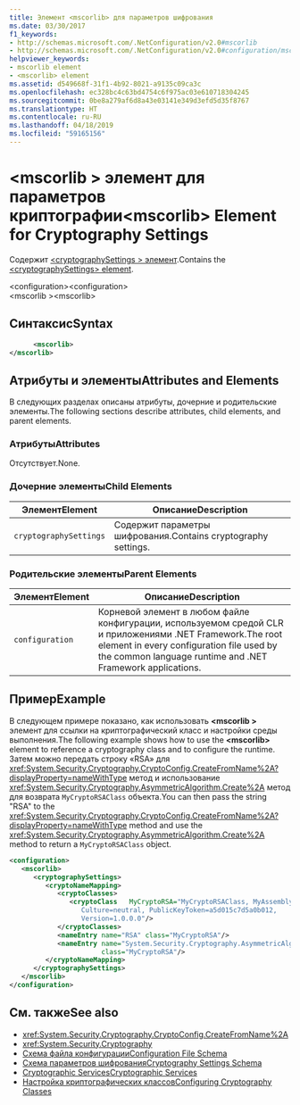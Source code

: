 ```yaml
---
title: Элемент <mscorlib> для параметров шифрования
ms.date: 03/30/2017
f1_keywords:
- http://schemas.microsoft.com/.NetConfiguration/v2.0#mscorlib
- http://schemas.microsoft.com/.NetConfiguration/v2.0#configuration/mscorlib
helpviewer_keywords:
- mscorlib element
- <mscorlib> element
ms.assetid: d549668f-31f1-4b92-8021-a9135c09ca3c
ms.openlocfilehash: ec328bc4c63bd4754c6f975ac03e610718304245
ms.sourcegitcommit: 0be8a279af6d8a43e03141e349d3efd5d35f8767
ms.translationtype: HT
ms.contentlocale: ru-RU
ms.lasthandoff: 04/18/2019
ms.locfileid: "59165156"
---
```

# <a name="mscorlib-element-for-cryptography-settings"></a><span data-ttu-id="eef7a-102">\<mscorlib > элемент для параметров криптографии</span><span class="sxs-lookup"><span data-stu-id="eef7a-102">\<mscorlib> Element for Cryptography Settings</span></span>
<span data-ttu-id="eef7a-103">Содержит [ \<cryptographySettings > элемент](../../../../../docs/framework/configure-apps/file-schema/cryptography/cryptographysettings-element.md).</span><span class="sxs-lookup"><span data-stu-id="eef7a-103">Contains the [\<cryptographySettings> element](../../../../../docs/framework/configure-apps/file-schema/cryptography/cryptographysettings-element.md).</span></span>  
  
 <span data-ttu-id="eef7a-104">\<configuration></span><span class="sxs-lookup"><span data-stu-id="eef7a-104">\<configuration></span></span>  
<span data-ttu-id="eef7a-105">\<mscorlib ></span><span class="sxs-lookup"><span data-stu-id="eef7a-105">\<mscorlib></span></span>  
  
## <a name="syntax"></a><span data-ttu-id="eef7a-106">Синтаксис</span><span class="sxs-lookup"><span data-stu-id="eef7a-106">Syntax</span></span>  
  
```xml  
      <mscorlib>   
</mscorlib>  
```  
  
## <a name="attributes-and-elements"></a><span data-ttu-id="eef7a-107">Атрибуты и элементы</span><span class="sxs-lookup"><span data-stu-id="eef7a-107">Attributes and Elements</span></span>  
 <span data-ttu-id="eef7a-108">В следующих разделах описаны атрибуты, дочерние и родительские элементы.</span><span class="sxs-lookup"><span data-stu-id="eef7a-108">The following sections describe attributes, child elements, and parent elements.</span></span>  
  
### <a name="attributes"></a><span data-ttu-id="eef7a-109">Атрибуты</span><span class="sxs-lookup"><span data-stu-id="eef7a-109">Attributes</span></span>  
 <span data-ttu-id="eef7a-110">Отсутствует.</span><span class="sxs-lookup"><span data-stu-id="eef7a-110">None.</span></span>  
  
### <a name="child-elements"></a><span data-ttu-id="eef7a-111">Дочерние элементы</span><span class="sxs-lookup"><span data-stu-id="eef7a-111">Child Elements</span></span>  
  
|<span data-ttu-id="eef7a-112">Элемент</span><span class="sxs-lookup"><span data-stu-id="eef7a-112">Element</span></span>|<span data-ttu-id="eef7a-113">Описание</span><span class="sxs-lookup"><span data-stu-id="eef7a-113">Description</span></span>|  
|-------------|-----------------|  
|`cryptographySettings`|<span data-ttu-id="eef7a-114">Содержит параметры шифрования.</span><span class="sxs-lookup"><span data-stu-id="eef7a-114">Contains cryptography settings.</span></span>|  
  
### <a name="parent-elements"></a><span data-ttu-id="eef7a-115">Родительские элементы</span><span class="sxs-lookup"><span data-stu-id="eef7a-115">Parent Elements</span></span>  
  
|<span data-ttu-id="eef7a-116">Элемент</span><span class="sxs-lookup"><span data-stu-id="eef7a-116">Element</span></span>|<span data-ttu-id="eef7a-117">Описание</span><span class="sxs-lookup"><span data-stu-id="eef7a-117">Description</span></span>|  
|-------------|-----------------|  
|`configuration`|<span data-ttu-id="eef7a-118">Корневой элемент в любом файле конфигурации, используемом средой CLR и приложениями .NET Framework.</span><span class="sxs-lookup"><span data-stu-id="eef7a-118">The root element in every configuration file used by the common language runtime and .NET Framework applications.</span></span>|  
  
## <a name="example"></a><span data-ttu-id="eef7a-119">Пример</span><span class="sxs-lookup"><span data-stu-id="eef7a-119">Example</span></span>  
 <span data-ttu-id="eef7a-120">В следующем примере показано, как использовать  **\<mscorlib >** элемент для ссылки на криптографический класс и настройки среды выполнения.</span><span class="sxs-lookup"><span data-stu-id="eef7a-120">The following example shows how to use the **\<mscorlib>** element to reference a cryptography class and to configure the runtime.</span></span> <span data-ttu-id="eef7a-121">Затем можно передать строку «RSA» для <xref:System.Security.Cryptography.CryptoConfig.CreateFromName%2A?displayProperty=nameWithType> метод и использование <xref:System.Security.Cryptography.AsymmetricAlgorithm.Create%2A> метод для возврата `MyCryptoRSAClass` объекта.</span><span class="sxs-lookup"><span data-stu-id="eef7a-121">You can then pass the string "RSA" to the <xref:System.Security.Cryptography.CryptoConfig.CreateFromName%2A?displayProperty=nameWithType> method and use the <xref:System.Security.Cryptography.AsymmetricAlgorithm.Create%2A> method to return a `MyCryptoRSAClass` object.</span></span>  
  
```xml  
<configuration>  
   <mscorlib>  
      <cryptographySettings>  
         <cryptoNameMapping>  
            <cryptoClasses>  
               <cryptoClass   MyCryptoRSA="MyCryptoRSAClass, MyAssembly  
                  Culture=neutral, PublicKeyToken=a5d015c7d5a0b012,  
                  Version=1.0.0.0"/>  
            </cryptoClasses>  
            <nameEntry name="RSA" class="MyCryptoRSA"/>  
            <nameEntry name="System.Security.Cryptography.AsymmetricAlgorithm"  
                       class="MyCryptoRSA"/>  
         </cryptoNameMapping>  
      </cryptographySettings>  
   </mscorlib>  
</configuration>  
```  
  
## <a name="see-also"></a><span data-ttu-id="eef7a-122">См. также</span><span class="sxs-lookup"><span data-stu-id="eef7a-122">See also</span></span>

- <xref:System.Security.Cryptography.CryptoConfig.CreateFromName%2A>
- <xref:System.Security.Cryptography>
- [<span data-ttu-id="eef7a-123">Схема файла конфигурации</span><span class="sxs-lookup"><span data-stu-id="eef7a-123">Configuration File Schema</span></span>](../../../../../docs/framework/configure-apps/file-schema/index.md)
- [<span data-ttu-id="eef7a-124">Схема параметров шифрования</span><span class="sxs-lookup"><span data-stu-id="eef7a-124">Cryptography Settings Schema</span></span>](../../../../../docs/framework/configure-apps/file-schema/cryptography/index.md)
- [<span data-ttu-id="eef7a-125">Cryptographic Services</span><span class="sxs-lookup"><span data-stu-id="eef7a-125">Cryptographic Services</span></span>](../../../../../docs/standard/security/cryptographic-services.md)
- [<span data-ttu-id="eef7a-126">Настройка криптографических классов</span><span class="sxs-lookup"><span data-stu-id="eef7a-126">Configuring Cryptography Classes</span></span>](../../../../../docs/framework/configure-apps/configure-cryptography-classes.md)
